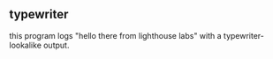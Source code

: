 ## typewriter
this program logs "hello there from lighthouse labs" with a typewriter-lookalike output.
